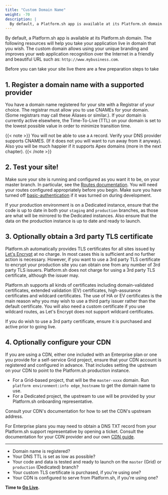 ```yaml
---
title: "Custom Domain Name"
weight: -70
description: |
  By default, a Platform.sh app is available at its Platform.sh domain. The following resources will help you take your application live in domain that you wish.
---
```



By default, a Platform.sh app is available at its Platform.sh domain. The following resources will help you take your application live in domain that you wish. The custom domain allows using your unique branding and improves your web application recognition over the Internet in a friendly and beautiful URL such as: `http://www.mybusiness.com`.



Before you can take your site live there are a few preparation steps to take


## 1. Register a domain name with a supported provider

You have a domain name registered for your site with a Registrar of your choice. The registrar must allow you to use CNAMEs for your domain.  (Some registrars may call these Aliases or similar.). If your domain is currently active elsewhere, the Time-To-Live (TTL) on your domain is set to the lowest possible value in order to minimize transition time.

{{< note >}}
You will not be able to use a `A` record. Verify your DNS provider supports CNAMES. (If it does not you will want to run away from it anyway). Also you will be much happier if it supports Apex domains (more in the next chapter).
{{< /note >}}

## 2. Test your site!

Make sure your site is running and configured as you want it to be, on your master branch.  In particular, see the [Routes documentation](/configuration/routes/_index.md). You will need your routes configured appropriately before you begin.  Make sure you have turned off [basic-authentication](/administration/web/configure-environment.md) if it was turned on during development.

If your production environment is on a Dedicated instance, ensure that the code is up to date in both your `staging` and `production` branches, as those are what will be mirrored to the Dedicated instances.  Also ensure that the data on the production instance is up to date and ready to launch.

## 3. Optionally obtain a 3rd party TLS certificate

Platform.sh automatically provides TLS certificates for all sites issued by [Let's Encrypt](https://letsencrypt.org/) at no charge.  In most cases this is sufficient and no further action is necessary.  However, if you want to use a 3rd party TLS certificate to encrypt your production site you can obtain one from any number of 3rd party TLS issuers.  Platform.sh does not charge for using a 3rd party TLS certificate, although the issuer may.

Platform.sh supports all kinds of certificates including domain-validated certificates, extended validation (EV) certificates, high-assurance certificates and wildcard certificates.  The use of HA or EV certificates is the main reason why you may wish to use a third party issuer rather than the default certificate.  You will also need a custom certificate if you use wildcard routes, as Let's Encrypt does not support wildcard certificates.

If you do wish to use a 3rd party certificate, ensure it is purchased and active prior to going live.

## 4. Optionally configure your CDN

If you are using a CDN, either one included with an Enterprise plan or one you provide for a self-service Grid project, ensure that your CDN account is registered and configured in advance.  That includes setting the upstream on your CDN to point to the Platform.sh production instance.  

* For a Grid-based project, that will be the `master-xxxx` domain.  Run `platform environment:info edge_hostname` to get the domain name to use.
* For a Dedicated project, the upstream to use will be provided by your Platform.sh onboarding representative.

Consult your CDN's documentation for how to set the CDN's upstream address.

For Enterprise plans you may need to obtain a DNS TXT record from your Platform.sh support representative by opening a ticket.  Consult the documentation for your CDN provider and our own [CDN guide](/golive/cdn/_index.md).

---

* Domain name is registered?
* Your DNS TTL is set as low as possible?
* Your code and data is tested and ready to launch on the `master` (Grid) or `production` (Dedicated) branch?
* Your custom TLS certificate is purchased, if you're using one?
* Your CDN is configured to serve from Platform.sh, if you're using one?

**Time to [Go Live](/golive/steps/_index.md).**